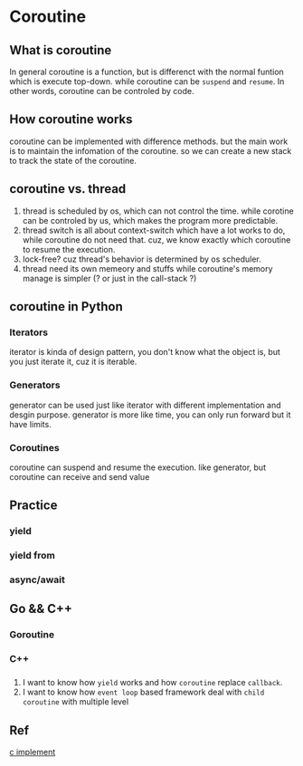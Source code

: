 # Coroutine

## What is coroutine
In general coroutine is a function, but is differenct with
the normal funtion which is execute top-down.
while coroutine can be `suspend` and `resume`.
In other words, coroutine can be controled by code.

## How coroutine works
coroutine can be implemented with difference methods.
but the main work is to maintain the infomation of the
coroutine. so we can create a new stack to track the state
of the coroutine.

## coroutine vs. thread
1. thread is scheduled by os, which can not control the time.
while corotine can be controled by us, which makes the 
program more predictable.
2. thread switch is all about context-switch which have a lot
works to do, while coroutine do not need that. cuz, we know 
exactly which coroutine to resume the execution.
3. lock-free? cuz thread's behavior is determined by os 
scheduler.
4. thread need its own memeory and stuffs while coroutine's
memory manage is simpler (? or just in the call-stack ?)

## coroutine in Python 

### Iterators
iterator is kinda of design pattern, you don't know what 
the object is, but you just iterate it, cuz it is iterable.
### Generators
generator can be used just like iterator with different 
implementation and desgin purpose.
generator is more like time, you can only run forward but 
it have limits.
### Coroutines
coroutine can suspend and resume the execution.
like generator, but coroutine can receive and send value



## Practice

### yield

### yield from

### async/await

## Go && C++

### Goroutine

### C++





### 
1. I want to know how `yield` works and how `coroutine` replace `callback`.
2. I want to know how `event loop` based framework deal with `child coroutine`
with multiple level



## Ref
[c implement](http://www.vishalchovatiya.com/coroutine-in-c-language/)
